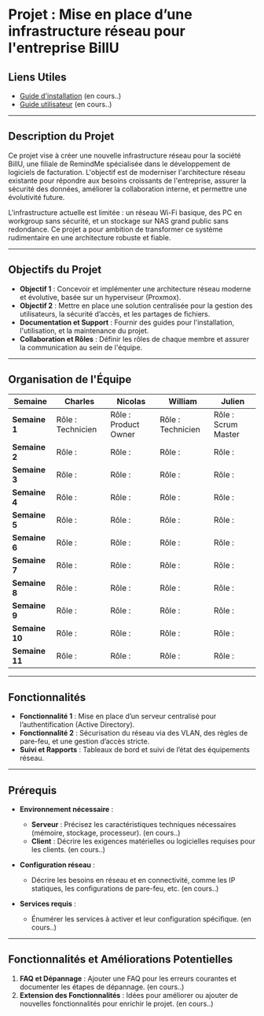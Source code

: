 # Projet : Mise en place d’une infrastructure réseau pour l'entreprise BillU 

## Liens Utiles

- [Guide d'installation](LIEN_GUIDE_INSTALLATION) (en cours..)
- [Guide utilisateur](LIEN_GUIDE_UTILISATEUR) (en cours..)

---

## Description du Projet

Ce projet vise à créer une nouvelle infrastructure réseau pour la société BillU, une filiale de RemindMe spécialisée dans le développement de logiciels de facturation. L'objectif est de moderniser l'architecture réseau existante pour répondre aux besoins croissants de l'entreprise, assurer la sécurité des données, améliorer la collaboration interne, et permettre une évolutivité future.

L'infrastructure actuelle est limitée : un réseau Wi-Fi basique, des PC en workgroup sans sécurité, et un stockage sur NAS grand public sans redondance. Ce projet a pour ambition de transformer ce système rudimentaire en une architecture robuste et fiable.

---

## Objectifs du Projet

- **Objectif 1** : Concevoir et implémenter une architecture réseau moderne et évolutive, basée sur un hyperviseur (Proxmox).
- **Objectif 2** : Mettre en place une solution centralisée pour la gestion des utilisateurs, la sécurité d’accès, et les partages de fichiers.
- **Documentation et Support** : Fournir des guides pour l'installation, l'utilisation, et la maintenance du projet.
- **Collaboration et Rôles** : Définir les rôles de chaque membre et assurer la communication au sein de l'équipe.

---

## Organisation de l'Équipe

| Semaine       | Charles      | Nicolas      | William      | Julien       |
|---------------|----------------|----------------|----------------|----------------|
| **Semaine 1** | Rôle : Technicien | Rôle : Product Owner | Rôle : Technicien | Rôle : Scrum Master |
| **Semaine 2** | Rôle :          | Rôle :          | Rôle :          | Rôle :          |
| **Semaine 3** | Rôle :          | Rôle :          | Rôle :          | Rôle :          |
| **Semaine 4** | Rôle :          | Rôle :          | Rôle :          | Rôle :          |
| **Semaine 5** | Rôle :          | Rôle :          | Rôle :          | Rôle :          |
| **Semaine 6** | Rôle :          | Rôle :          | Rôle :          | Rôle :          |
| **Semaine 7** | Rôle :          | Rôle :          | Rôle :          | Rôle :          |
| **Semaine 8** | Rôle :          | Rôle :          | Rôle :          | Rôle :          |
| **Semaine 9** | Rôle :          | Rôle :          | Rôle :          | Rôle :          |
| **Semaine 10**| Rôle :          | Rôle :          | Rôle :          | Rôle :          |
| **Semaine 11** | Rôle :          | Rôle :          | Rôle :          | Rôle :          |

---

## Fonctionnalités

- **Fonctionnalité 1** : Mise en place d’un serveur centralisé pour l’authentification (Active Directory).
- **Fonctionnalité 2** : Sécurisation du réseau via des VLAN, des règles de pare-feu, et une gestion d’accès stricte.
- **Suivi et Rapports** : Tableaux de bord et suivi de l’état des équipements réseau.

---

## Prérequis

- **Environnement nécessaire** :
  - **Serveur** : Précisez les caractéristiques techniques nécessaires (mémoire, stockage, processeur). (en cours..)
  - **Client** : Décrire les exigences matérielles ou logicielles requises pour les clients. (en cours..)

- **Configuration réseau** :
  - Décrire les besoins en réseau et en connectivité, comme les IP statiques, les configurations de pare-feu, etc. (en cours..)

- **Services requis** :
  - Énumérer les services à activer et leur configuration spécifique. (en cours..)

---

## Fonctionnalités et Améliorations Potentielles

1. **FAQ et Dépannage** : Ajouter une FAQ pour les erreurs courantes et documenter les étapes de dépannage. (en cours..)
2. **Extension des Fonctionnalités** : Idées pour améliorer ou ajouter de nouvelles fonctionnalités pour enrichir le projet. (en cours..)
